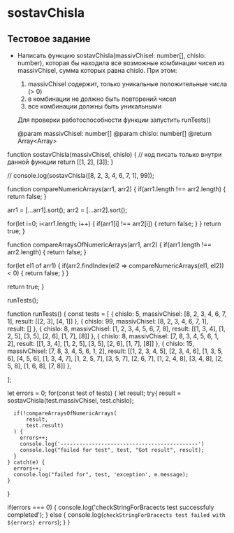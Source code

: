 # sostavChisla
## Тестовое задание 

* Написать функцию sostavChisla(massivChisel: number[], chislo: number), 
  которая бы находила все возможные комбинации чисел из massivChisel, 
  сумма которых равна chislo. При этом:
  1) massivChisel содержит, только уникальные положительные числа (> 0)
  2) в комбинации не должно быть повторений чисел
  3) все комбинации должны быть уникальными
  
  Для проверки работоспособности функции запустить runTests()
  
  @param massivChisel: number[]
  @param chislo: number[]
  @return Array<Array<number>>



function sostavChisla(massivChisel, chislo) {
	// код писать только внутри данной функции
	return [[1, 2], [3]];
}

// console.log(sostavChisla([8, 2, 3, 4, 6, 7, 1], 99));

function compareNumericArrays(arr1, arr2) {
  if(arr1.length !== arr2.length) {
    return false;
  }
  
  arr1 = [...arr1].sort();
  arr2 = [...arr2].sort();
  
  for(let i=0; i<arr1.length; i++) {
    if(arr1[i] !== arr2[i]) {
      return false;
    }
  }
  return true;
}

function compareArraysOfNumericArrays(arr1, arr2) {
  if(arr1.length !== arr2.length) {
    return false;
  }
  
  for(let el1 of arr1) {
    if(arr2.findIndex(el2 => compareNumericArrays(el1, el2)) < 0) {
      return false;
    }
  }
  
  return true;
}

runTests();

function runTests() {
    const tests = [
    {
      chislo: 5, 
      massivChisel: [8, 2, 3, 4, 6, 7, 1],
      result: [[2, 3], [4, 1]]
    },
    {
      chislo: 99, 
      massivChisel: [8, 2, 3, 4, 6, 7, 1],
      result: []
    },
    {
      chislo: 8, 
      massivChisel: [1, 2, 3, 4, 5, 6, 7, 8],
      result: [[1, 3, 4], [1, 2, 5], [3, 5], [2, 6], [1, 7], [8]]
    },
    {
      chislo: 8, 
      massivChisel: [7, 8, 3, 4, 5, 6, 1, 2],
      result: [[1, 3, 4], [1, 2, 5], [3, 5], [2, 6], [1, 7], [8]]
    },
    {
      chislo: 15, 
      massivChisel: [7, 8, 3, 4, 5, 6, 1, 2],
      result: [[1, 2, 3, 4, 5], [2, 3, 4, 6], [1, 3, 5, 6], [4, 5, 6], [1, 3, 4, 7], [1, 2, 5, 7], [3, 5, 7], [2, 6, 7], [1, 2, 4, 8], [3, 4, 8], [2, 5, 8], [1, 6, 8], [7, 8]]
    },  
    
  ];

  let errors = 0;
  for(const test of tests) {
    let result;
    try{
      result = sostavChisla(test.massivChisel, test.chislo);
      
      if(!compareArraysOfNumericArrays(
          result, 
          test.result)
      ) {
        errors++;
        console.log('--------------------------------------------')
        console.log("failed for test", test, "Got result", result);
      }
    } catch(e) {
      errors++;
      console.log("failed for", test, 'exception', e.message);
    }    
  }

  if(errors === 0) {
    console.log('checkStringForBracects test successfuly completed');
  } else {
    console.log(`checkStringForBracects test failed with ${errors} errors`);
  }
}

